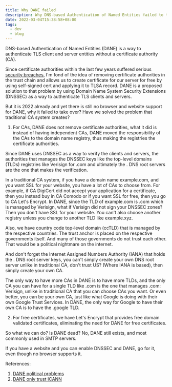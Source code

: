 ```yaml
---
title: Why DANE failed
description: Why DNS-based Authentication of Named Entities failed to take over and what we can do
date: 2022-03-04T15:38:58+08:00
tags:
  - dev
  - blog
---
```

DNS-based Authentication of Named Entities (DANE) is a way to authenticate TLS client and server entities without a certificate authority (CA).

Since certificate authorities within the last few years suffered serious [security breaches](https://en.wikipedia.org/wiki/Certificate_authority#CA_compromise), I'm fond of the idea of removing certificate authorities in the trust chain and allows us to create certificate for our server for free by using self-signed cert and applying it to TLSA record. DANE is a proposed solution to that problem by using Domain Name System Security Extensions (DNSSEC) as a way to authenticate TLS clients and servers.

But it is 2022 already and yet there is still no browser and website support for DANE, why it failed to take over? Have we solved the problem that traditional CA system creates?

1. For CAs, DANE does not remove certificate authorities, what it did is instead of having independent CAs, DANE moved the responsibility of the CAs to the domain name registry, thus making the registries the certificate authorities.

Since DANE uses DNSSEC as a way to verify the clients and servers, the authorities that manages the DNSSEC keys like the top-level domains (TLDs) registries like Verisign for .com and ultimately the . DNS root servers are the one that makes the verification.

In a traditional CA system, if you have a domain name example.com, and you want SSL for your website, you have a lot of CAs to choose from. For example, if CA DigiCert did not accept your application for a certificate, then you instead buy in CA Comodo or if you want SSL for free, then you go to CA Let's Encrypt.
In DANE, since the TLD of example.com is .com which is managed by Verisign, what if Verisign did not sign your DNSSEC zones? Then you don't have SSL for your website. You can't also choose another registry unless you change to another TLD like example.xyz.

Also, we have country code top-level domain (ccTLD) that is managed by the respective countries. The trust anchor is placed on the respective governments itself. And many of those governments do not trust each other. That would be a political nightmare on the internet.

And don't forget the Internet Assigned Numbers Authority (IANA) that holds the . DNS root server keys, you can't simply create your own DNS root server unlike in traditional CA, don't trust US? (Where IANA is based), then simply create your own CA.

The only way to have more CAs in DANE is to have more TLDs, and the only CA you can have for a single TLD like .com is the one that manages .com: Verisign, unlike in traditional CA that you can choose CAs you want. Or even better, you can be your own CA, just like what Google is doing with their own Google Trust Services. In DANE, the only way for Google to have their own CA is to have the .google TLD.

2. For free certificates, we have Let's Encrypt that provides free domain validated certificates, eliminating the need for DANE for free certificates.

So what we can do? Is DANE dead? No, DANE still exists, and most commonly used in SMTP servers.

If you have a website and you can enable DNSSEC and DANE, go for it, even though no browser supports it.

References:
1. [DANE political problems](https://www.securityweek.com/convergence-replacement-throwdown-dane-vs-tack-vs-ct)
2. [DANE only trust ICANN](https://easydns.com/blog/2015/08/06/for-dnssec/#dane)